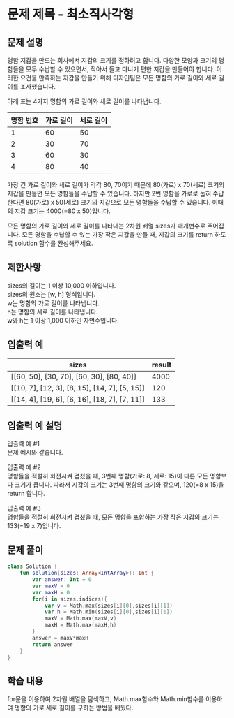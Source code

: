 # 문제 제목 - 최소직사각형
## 문제 설명
명함 지갑을 만드는 회사에서 지갑의 크기를 정하려고 합니다. 다양한 모양과 크기의 명함들을 모두 수납할 수 있으면서, 작아서 들고 다니기 편한 지갑을 만들어야 합니다. 이러한 요건을 만족하는 지갑을 만들기 위해 디자인팀은 모든 명함의 가로 길이와 세로 길이를 조사했습니다.

아래 표는 4가지 명함의 가로 길이와 세로 길이를 나타냅니다.

명함 번호	| 가로 길이	| 세로 길이
---|---|---|
1	| 60	| 50
2	| 30	| 70
3	| 60	| 30
4	| 80	| 40

가장 긴 가로 길이와 세로 길이가 각각 80, 70이기 때문에 80(가로) x 70(세로) 크기의 지갑을 만들면 모든 명함들을 수납할 수 있습니다. 하지만 2번 명함을 가로로 눕혀 수납한다면 80(가로) x 50(세로) 크기의 지갑으로 모든 명함들을 수납할 수 있습니다. 이때의 지갑 크기는 4000(=80 x 50)입니다.

모든 명함의 가로 길이와 세로 길이를 나타내는 2차원 배열 sizes가 매개변수로 주어집니다. 모든 명함을 수납할 수 있는 가장 작은 지갑을 만들 때, 지갑의 크기를 return 하도록 solution 함수를 완성해주세요.

## 제한사항
sizes의 길이는 1 이상 10,000 이하입니다.  
sizes의 원소는 [w, h] 형식입니다.  
w는 명함의 가로 길이를 나타냅니다.  
h는 명함의 세로 길이를 나타냅니다.  
w와 h는 1 이상 1,000 이하인 자연수입니다.  
## 입출력 예
sizes | result
---|---|
[[60, 50], [30, 70], [60, 30], [80, 40]]	| 4000
[[10, 7], [12, 3], [8, 15], [14, 7], [5, 15]]	| 120
[[14, 4], [19, 6], [6, 16], [18, 7], [7, 11]]	| 133
## 입출력 예 설명
입출력 예 #1  
문제 예시와 같습니다.

입출력 예 #2  
명함들을 적절히 회전시켜 겹쳤을 때, 3번째 명함(가로: 8, 세로: 15)이 다른 모든 명함보다 크기가 큽니다. 따라서 지갑의 크기는 3번째 명함의 크기와 같으며, 120(=8 x 15)을 return 합니다.

입출력 예 #3  
명함들을 적절히 회전시켜 겹쳤을 때, 모든 명함을 포함하는 가장 작은 지갑의 크기는 133(=19 x 7)입니다.
## 문제 풀이
``` kotlin
class Solution {
    fun solution(sizes: Array<IntArray>): Int {
        var answer: Int = 0
        var maxV = 0
        var maxH = 0
        for(i in sizes.indices){
            var v = Math.max(sizes[i][0],sizes[i][1])
            var h = Math.min(sizes[i][0],sizes[i][1])
            maxV = Math.max(maxV,v)
            maxH = Math.max(maxH,h)
        }
        answer = maxV*maxH
        return answer
    }
}

```
## 학습 내용
for문을 이용하여 2차원 배열을 탐색하고, Math.max함수와 Math.min함수를 이용하여 명함의 가로 세로 길이를 구하는 방법을 배웠다.

